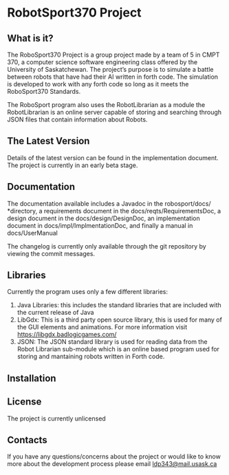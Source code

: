 # RobotSport370 Project

What is it?
------------
The RoboSport370 Project is a group project made by a team of 5 in CMPT 370, 
a computer science software engineering class offered by the University of 
Saskatchewan. The project’s purpose is to simulate a battle between robots 
that have had their AI written in forth code. The simulation is developed to 
work with any forth code so long as it meets the RoboSport370 Standards.

The RoboSport program also uses the RobotLibrarian as a module
the RobotLibrarian is an online server capable of storing and searching through
JSON files that contain information about Robots.

The Latest Version
--------------------------
Details of the latest version can be found in the implementation document.
The project is currently in an early beta stage.

Documentation
-------------------------
The documentation available includes a Javadoc in the robosport/docs/ 
*directory, a requirements document in the docs/reqts/RequirementsDoc, a 
design document in the docs/design/DesignDoc, an implementation document 
in docs/impl/ImplmentationDoc, and finally a manual in docs/UserManual

The changelog is currently only available through the git repository by 
viewing the commit messages.

Libraries
------------
Currently the program uses only a few different libraries:
1. Java Libraries: this includes the standard libraries that are included
with the current release of Java
2. LibGdx: This is a third party open source library, this is used 
for many of the GUI elements and animations. For more information
visit https://libgdx.badlogicgames.com/
3. JSON: The JSON standard library is used for reading data from the Robot
Librarian sub-module which is an online based program used for storing
and mantaining robots written in Forth code.


Installation
--------------------

License
---------
The project is currently unlicensed

Contacts
----------------
If you have any questions/concerns about the project or would like to 
know more about the development process please email ldp343@mail.usask.ca